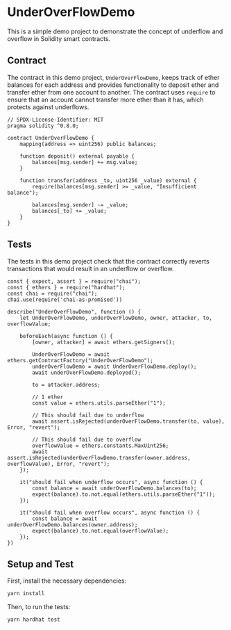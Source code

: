# UnderOverFlowDemo

This is a simple demo project to demonstrate the concept of underflow and overflow in Solidity smart contracts.

## Contract

The contract in this demo project, `UnderOverFlowDemo`, keeps track of ether balances for each address and provides functionality to deposit ether and transfer ether from one account to another. The contract uses `require` to ensure that an account cannot transfer more ether than it has, which protects against underflows. 

```solidity
// SPDX-License-Identifier: MIT
pragma solidity ^0.8.0;

contract UnderOverFlowDemo {
    mapping(address => uint256) public balances;

    function deposit() external payable {
        balances[msg.sender] += msg.value;
    }

    function transfer(address _to, uint256 _value) external {
        require(balances[msg.sender] >= _value, "Insufficient balance");

        balances[msg.sender] -= _value;
        balances[_to] += _value;
    }
}
```

## Tests

The tests in this demo project check that the contract correctly reverts transactions that would result in an underflow or overflow.

```solidity
const { expect, assert } = require("chai");
const { ethers } = require("hardhat");
const chai = require("chai");
chai.use(require('chai-as-promised'))

describe("UnderOverFlowDemo", function () {
    let UnderOverFlowDemo, underOverFlowDemo, owner, attacker, to, overflowValue;

    beforeEach(async function () {
        [owner, attacker] = await ethers.getSigners();

        UnderOverFlowDemo = await ethers.getContractFactory("UnderOverFlowDemo");
        underOverFlowDemo = await UnderOverFlowDemo.deploy();
        await underOverFlowDemo.deployed();

        to = attacker.address;

        // 1 ether
        const value = ethers.utils.parseEther("1");

        // This should fail due to underflow
        await assert.isRejected(underOverFlowDemo.transfer(to, value), Error, "revert");

        // This should fail due to overflow
        overflowValue = ethers.constants.MaxUint256;
        await assert.isRejected(underOverFlowDemo.transfer(owner.address, overflowValue), Error, "revert");
    });

    it("should fail when underflow occurs", async function () {
        const balance = await underOverFlowDemo.balances(to);
        expect(balance).to.not.equal(ethers.utils.parseEther("1"));
    });

    it("should fail when overflow occurs", async function () {
        const balance = await underOverFlowDemo.balances(owner.address);
        expect(balance).to.not.equal(overflowValue);
    });
})
```

## Setup and Test

First, install the necessary dependencies:

```bash
yarn install
```

Then, to run the tests:

```bash
yarn hardhat test
```
